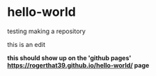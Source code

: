 # hello-world
testing making a repository

this is an edit

**this should show up on the 'github pages' https://rogerthat39.github.io/hello-world/ page**
